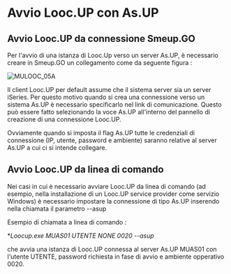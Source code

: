 # Avvio Looc.UP con As.UP

## Avvio Looc.UP da connessione Smeup.GO

Per l'avvio di una istanza di Looc.Up verso un server As.UP, è necessario creare in Smeup.GO
un collegamento come da seguente figura : 

![MULOOC_05A](http://localhost:3000/immagini/MULOOC_05/MULOOC_05A.png)

Il client Looc.UP per default assume che il sistema server sia un server iSeries. Per questo motivo
quando si crea una connessione verso un sistema As.UP è necessario specificarlo nel link di comunicazione.
Questo può essere fatto selezionando la voce As.UP all'interno del pannello di creazione di una connessione
Looc.UP.

Ovviamente quando si imposta il flag As.UP tutte le credenziali di connessione (IP, utente, password e ambiente)
saranno relative al server As.UP a cui ci si intende collegare.


## Avvio Looc.UP da linea di comando

Nei casi in cui è necessario avviare Looc.UP da linea di comando (ad esempio, nella installazione di un Looc.UP
service provider come servizio Windows) è necessario impostare la connessione di tipo As.UP inserendo nella
chiamata il parametro --asup

Esempio di chiamata a linea di comando : 


**Loocup.exe MUAS01 UTENTE *NONE 0020 --asup**

che avvia una istanza di Looc.UP connessa al server As.UP MUAS01 con l'utente UTENTE, password richiesta in fase
di avvio e ambiente opperativo 0020.
